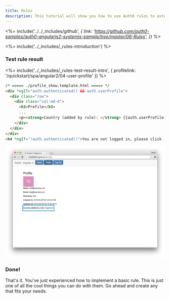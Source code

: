 ```yaml
---
title: Rules
description: This tutorial will show you how to use Auth0 rules to extend what Auth0 has to offer.
---
```


<%= include('../../_includes/_github', {
  link: 'https://github.com/auth0-samples/auth0-angularjs2-systemjs-sample/tree/master/06-Rules',
}) %>_

<%= include('../_includes/_rules-introduction') %>


### Test rule result

<%= include('../_includes/_rules-test-result-intro', { profilelink: '/quickstart/spa/angular2/04-user-profile' }) %>

```html
/* ===== ./profile_show.template.html ===== */
<div *ngIf="auth.authenticated() && auth.userProfile">
  <div class="row">
    <div class="col-md-6">
      <h3>Profile</h3>
      ...
      <p><strong>Country (added by rule): </strong> {{auth.userProfile.country}}</p>
    </div>
  </div>
</div>
<h4 *ngIf="!auth.authenticated()">You are not logged in, please click 'Log in' button to login</h4>
```

![Country rule sample](/media/articles/angularjs2/rule-country-show.png)

### Done!
That's it. You've just experienced how to implement a basic rule. This is just one of all the cool things you can do with them. Go ahead and create any that fits your needs.